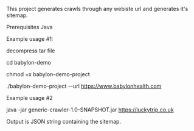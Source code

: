 This project generates crawls through any webiste url and generates it's sitemap.

Prerequisites
Java

Example usage #1: 

decompress tar file

cd babylon-demo

chmod +x babylon-demo-project

./babylon-demo-project --url https://www.babylonhealth.com

Example usage #2

java -jar generic-crawler-1.0-SNAPSHOT.jar https://luckytrip.co.uk

Output is JSON string containing the sitemap.
